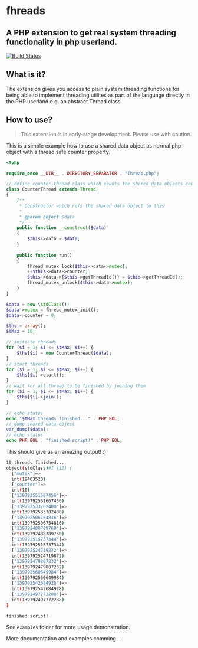 # fhreads

## A PHP extension to get real system threading functionality in php userland.

[![Build Status](https://travis-ci.org/appserver-io-php/fhreads.svg?branch=master)](https://travis-ci.org/appserver-io-php/fhreads)

## What is it?

The extension gives you access to plain system threading functions for being able to implement threading utilites as part of the language directly in the PHP userland e.g. an abstract Thread class.

## How to use?

> This extension is in early-stage development. Please use with caution.

This is a simple example how to use a shared data object as normal php object with a thread safe counter property.
```php
<?php

require_once __DIR__ . DIRECTORY_SEPARATOR . "Thread.php";

// define counter thread class which counts the shared data objects counter property
class CounterThread extends Thread
{
    /**
     * Constructor which refs the shared data object to this
     * 
     * @param object $data
     */
    public function __construct($data)
    {
        $this->data = $data;
    }
    
    public function run()
    {
        fhread_mutex_lock($this->data->mutex);
        ++$this->data->counter;
        $this->data->{$this->getThreadId()} = $this->getThreadId();
        fhread_mutex_unlock($this->data->mutex);
    }
}

$data = new \stdClass();
$data->mutex = fhread_mutex_init();
$data->counter = 0;

$ths = array();
$tMax = 10;

// initiate threads
for ($i = 1; $i <= $tMax; $i++) {
    $ths[$i] = new CounterThread($data);
}
// start threads
for ($i = 1; $i <= $tMax; $i++) {
    $ths[$i]->start();
}
// wait for all thread to be finished by joining them
for ($i = 1; $i <= $tMax; $i++) {
    $ths[$i]->join();
}

// echo status
echo "$tMax threads finished..." . PHP_EOL;
// dump shared data object
var_dump($data);
// echo status
echo PHP_EOL . "finished script!" . PHP_EOL;
```

This should give us an amazing output! :)
```bash
10 threads finished...
object(stdClass)#1 (12) {
  ["mutex"]=>
  int(19463520)
  ["counter"]=>
  int(10)
  ["139792551667456"]=>
  int(139792551667456)
  ["139792533702400"]=>
  int(139792533702400)
  ["139792506754816"]=>
  int(139792506754816)
  ["139792488789760"]=>
  int(139792488789760)
  ["139792515737344"]=>
  int(139792515737344)
  ["139792524719872"]=>
  int(139792524719872)
  ["139792479807232"]=>
  int(139792479807232)
  ["139792560649984"]=>
  int(139792560649984)
  ["139792542684928"]=>
  int(139792542684928)
  ["139792497772288"]=>
  int(139792497772288)
}

finished script!
```

See `examples` folder for more usage demonstration.

More documentation and examples comming...

